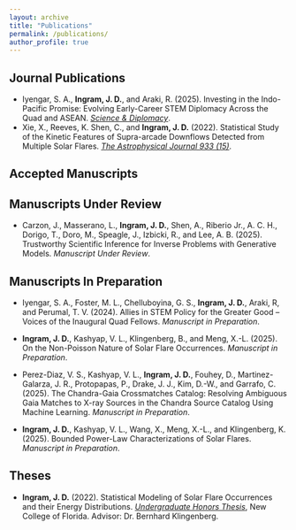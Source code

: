 ```yaml
---
layout: archive
title: "Publications"
permalink: /publications/
author_profile: true
---
```


Journal Publications
------
* Iyengar, S. A., **Ingram, J. D.**, and Araki, R. (2025). Investing in the Indo-Pacific Promise: Evolving Early-Career STEM Diplomacy Across the Quad and ASEAN. *[Science & Diplomacy](https://doi.org/10.1126/scidip.aea4232)*.
* Xie, X., Reeves, K. Shen, C., and **Ingram, J. D.** (2022). Statistical Study of the Kinetic Features of Supra-arcade Downflows Detected from Multiple Solar Flares. *[The Astrophysical Journal 933 (15)](https://doi.org/10.3847/1538-4357/ac695d)*.

Accepted Manuscripts
------

Manuscripts Under Review
------

* Carzon, J., Masserano, L., **Ingram, J. D.**, Shen, A., Riberio Jr., A. C. H., Dorigo, T., Doro, M., Speagle, J., Izbicki, R., and Lee, A. B. (2025). Trustworthy Scientific Inference for Inverse Problems with Generative Models. *Manuscript Under Review*.
  
Manuscripts In Preparation
------

* Iyengar, S. A., Foster, M. L., Chelluboyina, G. S., **Ingram, J. D.**, Araki, R, and Perumal, T. V. (2024). Allies in STEM Policy for the Greater Good – Voices of the Inaugural Quad Fellows. *Manuscript in Preparation*.

* **Ingram, J. D.**, Kashyap, V. L., Klingenberg, B., and Meng, X.-L. (2025). On the Non-Poisson Nature of Solar Flare Occurrences. *Manuscript in Preparation*.

* Perez-Diaz, V. S., Kashyap, V. L., **Ingram, J. D.**, Fouhey, D., Martinez-Galarza, J. R., Protopapas, P., Drake, J. J., Kim, D.-W., and Garrafo, C. (2025). The Chandra-Gaia Crossmatches Catalog: Resolving Ambiguous Gaia Matches to X-ray Sources in the Chandra Source Catalog Using Machine Learning. *Manuscript in Preparation*.

* **Ingram, J. D.**, Kashyap, V. L., Wang, X., Meng, X.-L., and Klingenberg, K. (2025). Bounded Power-Law Characterizations of Solar Flares. *Manuscript in Preparation*.

Theses
------

* **Ingram, J. D.** (2022). Statistical Modeling of Solar Flare Occurrences and their Energy Distributions. *[Undergraduate Honors Thesis](https://digitalcommons.ncf.edu/theses_etds/6251/)*, New College of Florida. Advisor: Dr. Bernhard Klingenberg.
